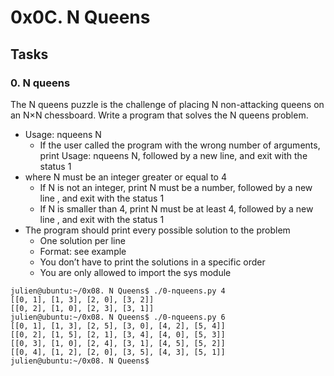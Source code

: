 # 0x0C. N Queens
## Tasks

### 0. N queens

The N queens puzzle is the challenge of placing N non-attacking queens on an N×N chessboard. Write a program that solves the N queens problem.

* Usage: nqueens N
  * If the user called the program with the wrong number of arguments, print
  Usage: nqueens N, followed by a new line, and exit with the status 1
* where N must be an integer greater or equal to 4
  * If N is not an integer, print N must be a number, followed by a new line
 , and exit with the status 1
  * If N is smaller than 4, print N must be at least 4, followed by a new line
 , and exit with the status 1
* The program should print every possible solution to the problem
  * One solution per line
  * Format: see example
  * You don’t have to print the solutions in a specific order
  * You are only allowed to import the sys module

```
julien@ubuntu:~/0x08. N Queens$ ./0-nqueens.py 4
[[0, 1], [1, 3], [2, 0], [3, 2]]
[[0, 2], [1, 0], [2, 3], [3, 1]]
julien@ubuntu:~/0x08. N Queens$ ./0-nqueens.py 6
[[0, 1], [1, 3], [2, 5], [3, 0], [4, 2], [5, 4]]
[[0, 2], [1, 5], [2, 1], [3, 4], [4, 0], [5, 3]]
[[0, 3], [1, 0], [2, 4], [3, 1], [4, 5], [5, 2]]
[[0, 4], [1, 2], [2, 0], [3, 5], [4, 3], [5, 1]]
julien@ubuntu:~/0x08. N Queens$ 
```